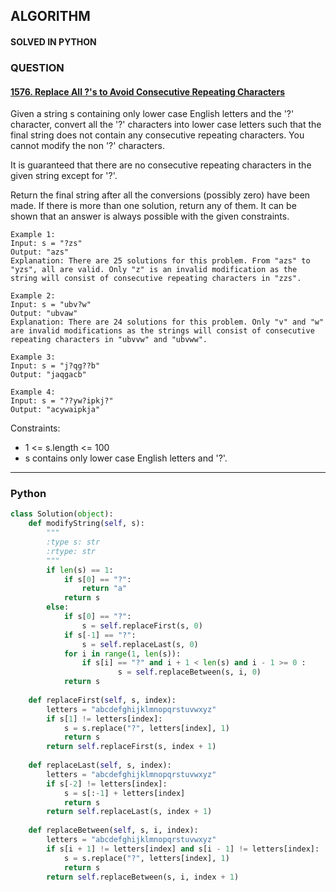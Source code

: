 ## ALGORITHM

#### SOLVED IN PYTHON
### QUESTION

#### [1576. Replace All ?'s to Avoid Consecutive Repeating Characters](https://leetcode.com/problems/replace-all-s-to-avoid-consecutive-repeating-characters/)

Given a string s containing only lower case English letters and the '?' character, convert all the '?' characters into lower case letters such that the final string does not contain any consecutive repeating characters. You cannot modify the non '?' characters.

It is guaranteed that there are no consecutive repeating characters in the given string except for '?'.

Return the final string after all the conversions (possibly zero) have been made. If there is more than one solution, return any of them. It can be shown that an answer is always possible with the given constraints.



```
Example 1:
Input: s = "?zs"
Output: "azs"
Explanation: There are 25 solutions for this problem. From "azs" to "yzs", all are valid. Only "z" is an invalid modification as the string will consist of consecutive repeating characters in "zzs".

Example 2:
Input: s = "ubv?w"
Output: "ubvaw"
Explanation: There are 24 solutions for this problem. Only "v" and "w" are invalid modifications as the strings will consist of consecutive repeating characters in "ubvvw" and "ubvww".

Example 3:
Input: s = "j?qg??b"
Output: "jaqgacb"

Example 4:
Input: s = "??yw?ipkj?"
Output: "acywaipkja"
```

Constraints:

* 1 <= s.length <= 100
* s contains only lower case English letters and '?'.


-----

### Python

```py
class Solution(object):
    def modifyString(self, s):
        """
        :type s: str
        :rtype: str
        """
        if len(s) == 1:
            if s[0] == "?":
                return "a"
            return s
        else:
            if s[0] == "?":
                s = self.replaceFirst(s, 0)
            if s[-1] == "?":
                s = self.replaceLast(s, 0)
            for i in range(1, len(s)):
                if s[i] == "?" and i + 1 < len(s) and i - 1 >= 0 :
                        s = self.replaceBetween(s, i, 0)
            return s
                      
    def replaceFirst(self, s, index):
        letters = "abcdefghijklmnopqrstuvwxyz"
        if s[1] != letters[index]:
            s = s.replace("?", letters[index], 1)
            return s
        return self.replaceFirst(s, index + 1)
    
    def replaceLast(self, s, index):
        letters = "abcdefghijklmnopqrstuvwxyz"
        if s[-2] != letters[index]:
            s = s[:-1] + letters[index]
            return s
        return self.replaceLast(s, index + 1)
    
    def replaceBetween(self, s, i, index):
        letters = "abcdefghijklmnopqrstuvwxyz"
        if s[i + 1] != letters[index] and s[i - 1] != letters[index]:
            s = s.replace("?", letters[index], 1)
            return s
        return self.replaceBetween(s, i, index + 1)
        
```
